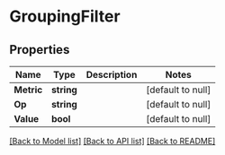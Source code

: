 # GroupingFilter

## Properties
Name | Type | Description | Notes
------------ | ------------- | ------------- | -------------
**Metric** | **string** |  | [default to null]
**Op** | **string** |  | [default to null]
**Value** | **bool** |  | [default to null]

[[Back to Model list]](../README.md#documentation-for-models) [[Back to API list]](../README.md#documentation-for-api-endpoints) [[Back to README]](../README.md)


